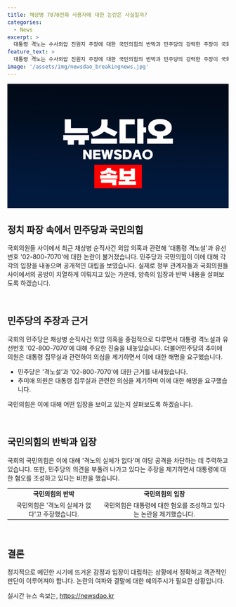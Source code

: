 ```yaml
---
title: 채상병 7070전화 사용자에 대한 논란은 사실일까?
categories:
  - News
excerpt: >
  대통령 격노는 수사외압 진원지 주장에 대한 국민의힘의 반박과 민주당의 강력한 주장이 국회에서 공개토론으로 이어졌다. 민주당은 채상병 순직사건 외압 의혹을 조명하며 대통령의 격노를 확인해야 한다고 강조했고, 국민의힘은 근거 없는 주장이라고 반박했다. 양당은 각자 입장을 강력히 주장하며 격론을 이어가는 가운데, 대통령 격노설을 둘러싼 논쟁이 전개되고 있다.
feature_text: >
  대통령 격노는 수사외압 진원지 주장에 대한 국민의힘의 반박과 민주당의 강력한 주장이 국회에서 공개토론으로 이어졌다. 민주당은 채상병 순직사건 외압 의혹을 조명하며 대통령의 격노를 확인해야 한다고 강조했고, 국민의힘은 근거 없는 주장이라고 반박했다. 양당은 각자 입장을 강력히 주장하며 격론을 이어가는 가운데, 대통령 격노설을 둘러싼 논쟁이 전개되고 있다.
image: '/assets/img/newsdao_breakingnews.jpg'
---
```


<p><img src="/assets/img/newsdao_breakingnews.jpg" alt="pcversion 속보" /></p>

<h2 data-ke-size="size26">정치 파장 속에서 민주당과 국민의힘</h2>

<p>국회의원들 사이에서 최근 채상병 순직사건 외압 의혹과 관련해 '대통령 격노설'과 유선번호 '02-800-7070'에 대한 논란이 불거졌습니다. 민주당과 국민의힘이 이에 대해 각각의 입장을 내놓으며 공개적인 대립을 보였습니다. 실제로 정부 관계자들과 국회의원들 사이에서의 공방이 치열하게 이뤄지고 있는 가운데, 양측의 입장과 반박 내용을 살펴보도록 하겠습니다. </p>

<p data-ke-size="size16">&nbsp;</p>

<h2 data-ke-size="size24">민주당의 주장과 근거</h2>

<p>국회의 민주당은 채상병 순직사건 외압 의혹을 중점적으로 다루면서 대통령 격노설과 유선번호 '02-800-7070'에 대해 주요한 진술을 내놓았습니다. 더불어민주당의 추미애 의원은 대통령 집무실과 관련하여 의심을 제기하면서 이에 대한 해명을 요구했습니다. </p>

<ul>
  <li>민주당은 '격노설'과 '02-800-7070'에 대한 근거를 내세웠습니다.</li>
  <li>추미애 의원은 대통령 집무실과 관련한 의심을 제기하며 이에 대한 해명을 요구했습니다.</li>
</ul>

<p>국민의힘은 이에 대해 어떤 입장을 보이고 있는지 살펴보도록 하겠습니다. </p>

<p data-ke-size="size16">&nbsp;</p>

<h2 data-ke-size="size24">국민의힘의 반박과 입장</h2>

<p>국회의 국민의힘은 이에 대해 '격노의 실체가 없다'며 야당 공격을 차단하는 데 주력하고 있습니다. 또한, 민주당의 의견을 부풀려 나가고 있다는 주장을 제기하면서 대통령에 대한 혐오를 조성하고 있다는 비판을 했습니다. </p>

<table>
  <tr>
    <td style="text-align: center; height: 17px;"><b>국민의힘의 반박</b></td>
    <td style="text-align: center; height: 17px;"><b>국민의힘의 입장</b></td>
  </tr>
  <tr>
    <td style="text-align: center; height: 17px;">국민의힘은 '격노의 실체가 없다'고 주장했습니다.</td>
    <td style="text-align: center; height: 17px;">국민의힘은 대통령에 대한 혐오를 조성하고 있다는 논란을 제기했습니다.</td>
  </tr>
</table>

<p data-ke-size="size16">&nbsp;</p>

<h2 data-ke-size="size24">결론</h2>

<p>정치적으로 예민한 시기에 뜨거운 감정과 입장이 대립하는 상황에서 정확하고 객관적인 판단이 이루어져야 합니다. 논란의 여파와 결말에 대한 예의주시가 필요한 상황입니다.</p>
실시간 뉴스 속보는, <a href="https://newsdao.kr" rel="dofollow">https://newsdao.kr</a>


